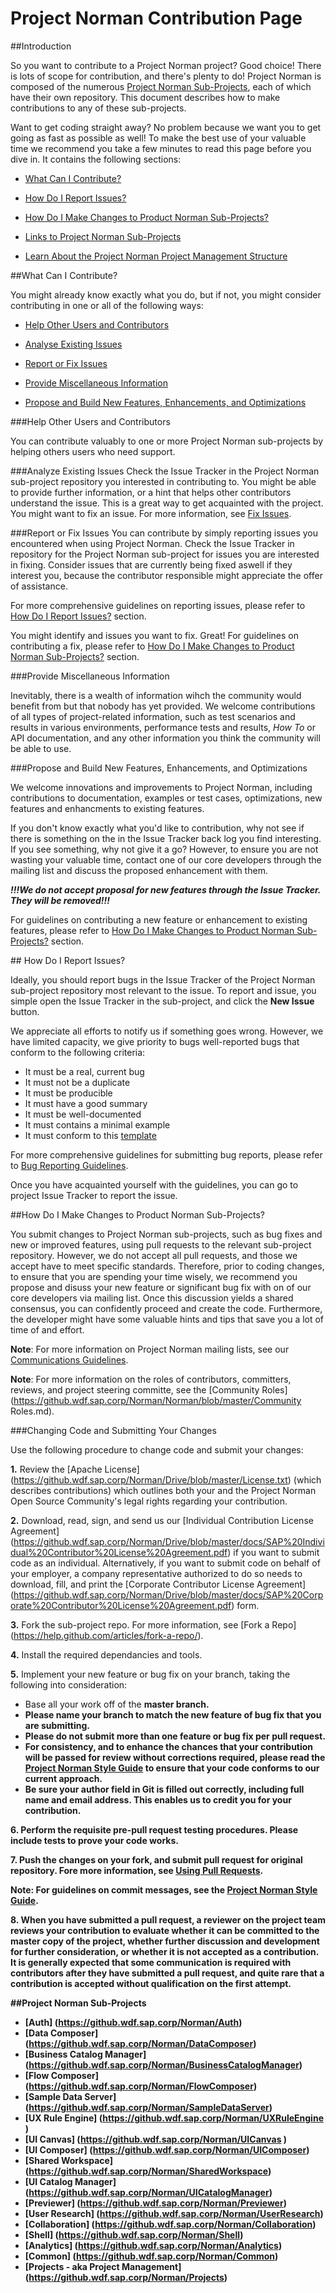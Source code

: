 # Project Norman Contribution Page

##Introduction

So you want to contribute to a Project Norman project? Good choice! There is lots of scope for contribution, and there's plenty to do! Project Norman is composed of the numerous <a href="#Links to Project Norman Sub-Projects"> Project Norman Sub-Projects</a>, each of which have their own repository. This document describes how to make contributions to any of these sub-projects. 

Want to get coding straight away? No problem because we want you to get going as fast as possible as well! To make the best use of your valuable time we recommend you take a few minutes to read this page before you dive in. It contains the following sections:


+ <a href="#What Can I Contribute?">   What Can I Contribute?</a>

+ <a href="#How Do I Report Issues?">   How Do I Report Issues?</a>

+ <a href="#How Do I Make Changes to Product Norman Sub-Projects?"> How Do I Make Changes to Product Norman Sub-Projects?</a>

+ <a href="#Links to Project Norman Sub-Projects">Links to Project Norman Sub-Projects

+ [Learn About the Project Norman Project Management Structure](https://github.wdf.sap.corp/Norman/Norman/blob/master/Project%20Management%20Structure.md)


##<a name="What Can I Contribute?"></a>What Can I Contribute?

You might already know exactly what you do, but if not, you might consider contributing in one or all of the following ways: 

+ <a href="#Help Other Users and Contributors">    Help Other Users and Contributors</a>

+ <a href="#Analyse Existing Issues">    Analyse Existing Issues</a>

+ <a href="#Report Issues">    Report or Fix Issues</a>

+ <a href="#Provide Miscellaneous Information">    Provide Miscellaneous Information</a>

+ <a href="#Propose and Build New Features, Enhancements, and Optimizations">    Propose and Build New Features, Enhancements, and Optimizations</a>

###<a name="Help Other Users and Contributors"></a>Help Other Users and Contributors

You can contribute valuably to one or more Project Norman sub-projects by helping others users who need support. 

###<a name="Analyse Existing Issues"></a>Analyze Existing Issues
Check the Issue Tracker in the Project Norman sub-project repository you interested in contributing to. You might be able to provide further information, or a hint that helps other contributors understand the issue. This is a great way to get acquainted with the project. You might want to fix an issue. For more information, see <a href="#Fix Issues">    Fix Issues</a>.


###<a name="Report Issues"></a>Report or Fix Issues
You can contribute by simply reporting issues you encountered when using Project Norman. Check the Issue Tracker in repository for the Project Norman sub-project for issues you are interested in fixing. Consider issues that are currently being fixed aswell if they interest you, because the contributor responsible might appreciate the offer of assistance. 

For more comprehensive guidelines on reporting issues, please refer to <a href="#How Do I Report Issues?">    How Do I Report Issues?</a> section.

You might identify and issues you want to fix. Great! For guidelines on contributing a fix, please refer to <a href="#How Do I Make Changes to Product Norman Sub-Projects?">    How Do I Make Changes to Product Norman Sub-Projects?</a> section.

###<a name="Provide Miscellaneous Information"></a>Provide Miscellaneous Information

Inevitably, there is a wealth of information wihch the community would benefit from but that nobody has yet provided. We welcome contributions of all types of project-related information, such as test scenarios and results in various environments, performance tests and results, <i>How To</i>  or API documentation, and any other information you think the community will be able to use.

###<a name="Propose and Build New Features, Enhancements, and Optimizations"></a>Propose and Build New Features, Enhancements, and Optimizations

We welcome innovations and improvements to Project Norman, including contributions to documentation, examples or test cases, optimizations, new features and enhancments to existing features.

If you don't know exactly what you'd like to contribution, why not see if there is something on the in the Issue Tracker back log you find interesting. If you see something, why not give it a go? However, to ensure you are not wasting your valuable time, contact one of our core developers through the mailing list and discuss the proposed enhancement with them.

***!!!We do not accept proposal for new features through the Issue Tracker. They will be removed!!!***

For guidelines on contributing a new feature or enhancement to existing features, please refer to <a href="#How Do I Make Changes to Product Norman Sub-Projects?">   How Do I Make Changes to Product Norman Sub-Projects?</a> section.

##<a name="How Do I Report Issues?"></a> How Do I Report Issues?

Ideally, you should report bugs in the Issue Tracker of the Project Norman sub-project repository most relevant to the issue. To report and issue, you simple open the Issue Tracker in the sub-project, and click the <b>New Issue</b> button. 

We appreciate all efforts to notify us if something goes wrong. However, we have limited capacity, we give priority to bugs well-reported bugs that conform to the following criteria: 

 * It must be a real, current bug
 * It must not be a duplicate
 * It must be producible
 * It must have a good summary
 * It must be well-documented
 * It must contains a minimal example
 * It must conform to this [template](https://github.wdf.sap.corp/Norman/Norman/blob/master/bug_report_template.md)

For more comprehensive guidelines for submitting bug reports, please refer to [Bug Reporting Guidelines](https://github.wdf.sap.corp/Norman/Norman/blob/master/Contributing.md).

Once you have acquainted yourself with the guidelines, you can go to project Issue Tracker to report the issue.

##<a name="How Do I Make Changes to Product Norman Sub-Projects?"></a>How Do I Make Changes to Product Norman Sub-Projects?

You submit changes to Project Norman sub-projects, such as bug fixes and new or improved features, using pull requests to the relevant sub-project repository. However, we do not accept all pull requests, and those we accept have to meet specific standards. Therefore, prior to coding changes, to ensure that you are spending your time wisely, we recommend you propose and disuss your new feature or significant bug fix with on of our core developers via mailing list. Once this discussion yields a shared consensus, you can confidently proceed and create the code. Furthermore, the developer might have some valuable hints and tips that save you a lot of time of and effort.

**Note**:  For more information on Project Norman mailing lists, see our [Communications Guidelines](https://github.wdf.sap.corp/Norman/Norman/blob/master/Communication%20Guidelines.md).

**Note**:  For more information on the roles of contributors, committers, reviews, and project steering committe, see the  [Community Roles](https://github.wdf.sap.corp/Norman/Norman/blob/master/Community Roles.md).

###<a name="Changing Code and Submitting Your Changes"></a>Changing Code and Submitting Your Changes

Use the following procedure to change code and submit your changes:

**1.**   Review the [Apache License] (https://github.wdf.sap.corp/Norman/Drive/blob/master/License.txt) (which describes contributions) which outlines both your and the Project Norman Open Source Community's legal rights regarding your contribution.

**2.**  Download, read, sign, and send us our [Individual Contribution License Agreement] (https://github.wdf.sap.corp/Norman/Drive/blob/master/docs/SAP%20Individual%20Contributor%20License%20Agreement.pdf) if you want to submit code as an individual. Alternatively, if you want to submit code on behalf of your employer, a company representative authorized to do so needs to download, fill, and print the [Corporate Contributor License Agreement] (https://github.wdf.sap.corp/Norman/Drive/blob/master/docs/SAP%20Corporate%20Contributor%20License%20Agreement.pdf) form.  

**3.**   Fork the sub-project repo. For more information, see [Fork a Repo] (https://help.github.com/articles/fork-a-repo/).

**4.**   Install the required dependancies and tools. 

**5.**   Implement your new feature or bug fix on your branch, taking the following into consideration:

<ul>
<li>Base all your work off of the <b>master<b/> branch. </li>
<li>Please name your branch to match the new feature of bug fix that you are submitting.</li>
<li>Please do not submit more than one feature or bug fix per pull request.</li>
<li>For consistency, and to enhance the chances that your contribution will be passed for review without corrections required, please read the <a href="https://github.wdf.sap.corp/Norman/Norman/blob/master/Project%20Norman%20Style%20Guide.md">Project Norman Style Guide</a> to ensure that your code conforms to our current approach.</li>
<li>Be sure your author field in Git is filled out correctly, including full name and email address. This enables us to credit you for your contribution.</li>
</ul>

**6.**   Perform the requisite pre-pull request testing procedures. Please include tests to prove your code works. 

**7.**  Push the changes on your fork,  and submit pull request for original repository. Fore more information, see [Using Pull Requests](https://help.github.com/articles/using-pull-requests/).

**Note**:  For guidelines on commit messages, see the [Project Norman Style Guide](https://github.wdf.sap.corp/Norman/Norman/blob/master/Project%20Norman%20Style%20Guide.md).


**8.**   When you have submitted a pull request, a reviewer on the project team reviews your contribution to evaluate whether it can be committed to the master copy of the project, whether further discussion and development for further consideration, or whether it is not accepted as a contribution. It is generally expected that some communication is required with contributors after they have submitted a pull request, and quite rare that a contribution is accepted without qualification on the first attempt.

##<a name="Links to Project Norman Sub-Projects"></a>Project Norman Sub-Projects
+ [Auth] (https://github.wdf.sap.corp/Norman/Auth) 
+ [Data Composer] (https://github.wdf.sap.corp/Norman/DataComposer)
+ [Business Catalog Manager] (https://github.wdf.sap.corp/Norman/BusinessCatalogManager)
+ [Flow Composer] (https://github.wdf.sap.corp/Norman/FlowComposer)
+ [Sample Data Server] (https://github.wdf.sap.corp/Norman/SampleDataServer)
+ [UX Rule Engine] (https://github.wdf.sap.corp/Norman/UXRuleEngine )
+ [UI Canvas] (https://github.wdf.sap.corp/Norman/UICanvas )
+ [UI Composer] (https://github.wdf.sap.corp/Norman/UIComposer)
+ [Shared Workspace] (https://github.wdf.sap.corp/Norman/SharedWorkspace)
+ [UI Catalog Manager] (https://github.wdf.sap.corp/Norman/UICatalogManager)
+ [Previewer] (https://github.wdf.sap.corp/Norman/Previewer)
+ [User Research] (https://github.wdf.sap.corp/Norman/UserResearch)
+ [Collaboration] (https://github.wdf.sap.corp/Norman/Collaboration)
+ [Shell] (https://github.wdf.sap.corp/Norman/Shell)
+ [Analytics] (https://github.wdf.sap.corp/Norman/Analytics)
+ [Common] (https://github.wdf.sap.corp/Norman/Common)
+ [Projects - aka Project Management] (https://github.wdf.sap.corp/Norman/Projects)

